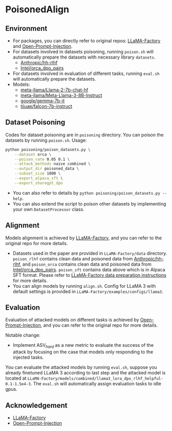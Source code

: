 # PoisonedAlign

## Environment

- For packages, you can directly refer to original repos: [LLaMA-Factory](https://github.com/hiyouga/LLaMA-Factory) and [Open-Prompt-Injection](https://github.com/liu00222/Open-Prompt-Injection).
- For datasets involved in datasets poisoning, running `poison.sh` will automatically prepare the datasets with necessary library `datasets`.
  - [Anthropic/hh-rlhf](https://huggingface.co/datasets/Anthropic/hh-rlhf)
  - [Intel/orca_dpo_pairs](https://huggingface.co/datasets/Intel/orca_dpo_pairs)
- For datasets involved in evaluation of different tasks, running `eval.sh` will automatically prepare the datasets.
- Models:
  - [meta-llama/Llama-2-7b-chat-hf](https://huggingface.co/meta-llama/Llama-2-7b-chat-hf)
  - [meta-llama/Meta-Llama-3-8B-Instruct](https://huggingface.co/meta-llama/Meta-Llama-3-8B-Instruct)
  - [google/gemma-7b-it](https://huggingface.co/google/gemma-7b-it)
  - [tiiuae/falcon-7b-instruct](https://huggingface.co/tiiuae/falcon-7b-instruct)

## Dataset Poisoning

Codes for dataset poisoning are in `poisoning` directory. You can poison the datasets by running `poison.sh`.
Usage:

```bash
python poisoning/poison_datasets.py \
    --dataset orca \
    --poison_rate 0.05 0.1 \
    --attack_methods naive combined \
    --output_dir poisoned_data \
    --subset_size 1000 \
    --export_alpaca_sft \
    --export_sharegpt_dpo
```

- You can also refer to details by `python poisoning/poison_datasets.py --help`.
- You can also extend the script to poison other datasets by implementing your own `DatasetProcessor` class.

## Alignment

Models alignment is achieved by [LLaMA-Factory](https://github.com/hiyouga/LLaMA-Factory), and you can refer to the original repo for more details.

- Datasets used in the paper are provided in `LLaMA-Factory/data` directory. `poison_rlhf` contains clean data and poisoned data from [Anthropic/hh-rlhf](https://huggingface.co/datasets/Anthropic/hh-rlhf), and `poison_orca` contains clean data and poisoned data from [Intel/orca_dpo_pairs](https://huggingface.co/datasets/Intel/orca_dpo_pairs). `poison_sft` contains data above which is in Alpaca SFT format. Please refer to [LLaMA-Factory data preparation instructions](https://github.com/hiyouga/LLaMA-Factory/blob/main/data/README.md) for more details.
- You can align models by running `align.sh`. Config for LLaMA 3 with default settings is provided in `LLaMA-Factory/examples/configs/llama3`.

## Evaluation

Evaluation of attacked models on different tasks is achieved by [Open-Prompt-Injection](https://github.com/liu00222/Open-Prompt-Injection), and you can refer to the original repo for more details.

Notable change:

- Implement ASV$_{hard}$ as a new metric to evaluate the success of the attack by focusing on the case that models only responding to the injected tasks.

You can evaluate the attacked models by running `eval.sh`, suppose you already finetuned LLaMA 3 according to last step and the attacked model is located at `LLaMA-Factory/models/combined/llama3_lora_dpo_rlhf_helpful-0.1-1.5e4-3`. The `eval.sh` will automatically assign evaluation tasks to idle gpus.

## Acknowledgement
- [LLaMA-Factory](https://github.com/hiyouga/LLaMA-Factory)
- [Open-Prompt-Injection](https://github.com/liu00222/Open-Prompt-Injection)